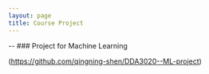 ```yaml
---
layout: page
title: Course Project
---
```


-- ### Project for Machine Learning

(https://github.com/qingning-shen/DDA3020--ML-project)
